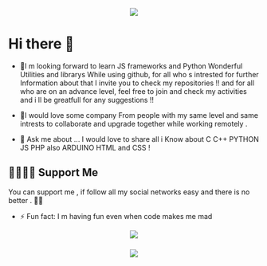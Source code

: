 
<!--![](banner2.png)![banner3V_SparkVideo](https://user-images.githubusercontent.com/92758198/145459838-869a3610-e494-49bf-85eb-865f0f34cab3.gif)-->
<!--<img src="https://user-images.githubusercontent.com/92758198/145459838-869a3610-e494-49bf-85eb-865f0f34cab3.gif" width="750" >-->

<p align="center">
  <img src="https://user-images.githubusercontent.com/92758198/145459838-869a3610-e494-49bf-85eb-865f0f34cab3.gif">
</p>

# Hi there 👋

- 🌱I m looking forward to learn JS frameworks and Python Wonderful Utilities and librarys While using github, for all who s intrested for further Information about that I invite you to check my repositories !!
and for all who are on an advance level, feel free to join and check my activities and i ll be greatfull for any suggestions !!

- 👯I would love some company From people with my same level and same intrests to collaborate and upgrade together while working remotely .

- 💬 Ask me about ...
I would love to share all i Know about C C++ PYTHON JS PHP also ARDUINO HTML and CSS !

## 🤜🏻🤛🏻 Support Me

You can support me , if follow all my social networks easy and there is no better  . 🙏🏻
- ⚡ Fun fact: I m having fun even when code makes me mad

<p align="center">
  <img src="https://github-readme-stats.vercel.app/api?username=otman-dev&show_icons=true&theme=radical">

<p align="center">
<a  href="https://github.com/otman-dev">
  <img align="center" style="margin:0.5rem" src="https://github-readme-stats.vercel.app/api/top-langs/?username=otman-dev&langs_count=8&theme=radical" />
</a>
 </p>
  


